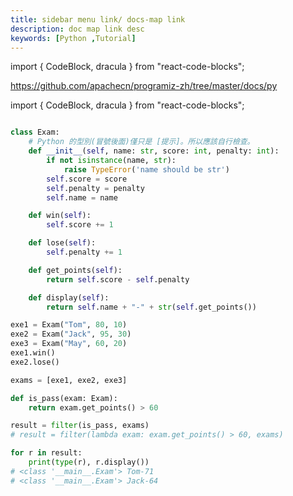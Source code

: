 ```yaml
---
title: sidebar menu link/ docs-map link
description: doc map link desc
keywords: [Python ,Tutorial]
---
```

import { CodeBlock, dracula  } from "react-code-blocks";

https://github.com/apachecn/programiz-zh/tree/master/docs/py

import { CodeBlock, dracula  } from "react-code-blocks";


```python

class Exam:
    # Python 的型別(冒號後面)僅只是 [提示]。所以應該自行檢查。
    def __init__(self, name: str, score: int, penalty: int):
        if not isinstance(name, str):
            raise TypeError('name should be str')
        self.score = score
        self.penalty = penalty
        self.name = name

    def win(self):
        self.score += 1

    def lose(self):
        self.penalty += 1

    def get_points(self):
        return self.score - self.penalty

    def display(self):
        return self.name + "-" + str(self.get_points())

exe1 = Exam("Tom", 80, 10)
exe2 = Exam("Jack", 95, 30)
exe3 = Exam("May", 60, 20)
exe1.win()
exe2.lose()

exams = [exe1, exe2, exe3]

def is_pass(exam: Exam):
    return exam.get_points() > 60

result = filter(is_pass, exams)
# result = filter(lambda exam: exam.get_points() > 60, exams)

for r in result:
    print(type(r), r.display())
# <class '__main__.Exam'> Tom-71
# <class '__main__.Exam'> Jack-64
```